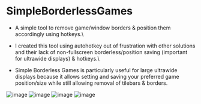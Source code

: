# SimpleBorderlessGames
* A simple tool to remove game/window borders &amp; position them accordingly using hotkeys.\

* I created this tool using autohotkey out of frustration with other solutions and their lack of non-fullscreen borderless/position saving (important for ultrawide displays) & hotkeys.\

* Simple Borderless Games is particularly useful for large ultrawide displays because it allows setting and saving your preferred game position/size while still allowing removal of tilebars & borders.

![image](https://github.com/cryofault/SimpleBorderlessGames/assets/25939455/41289938-dec9-4b41-a271-85f296ba5359)
![image](https://github.com/cryofault/SimpleBorderlessGames/assets/25939455/a4163725-5ae5-48db-8c18-a44f5e936ccc)
![image](https://github.com/cryofault/SimpleBorderlessGames/assets/25939455/811fca13-e69e-4d29-966b-ddf615c52e4b)
![image](https://github.com/cryofault/SimpleBorderlessGames/assets/25939455/de893837-575b-4a09-bc31-52f91cafbce6)


